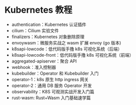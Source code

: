 # Kubernetes 教程
- authentication：Kubernetes 认证插件
- cilium：Cilium 实验文件
- finalizers：Kubernetes 对象删除原理
- envoywasm：微服务实战之 wasm 扩展 envoy (go 版本)
- k8sapi-lowcode：低代码版手撸 k8s 可视化系统（后端）
- k8sapi-lowcode-front：低代码版手撸 k8s 可视化系统（前端）
- aggregated-apiserver：聚合 API
- webhook：准入控制器
- kubebuilder：Operator 和 Kubebuilder 入门
- operator-1：k8s 原生 http ingress 网关
- operator-2：通用 DB 服务 Operator 开发
- observability：K8S 可观测实战开发入门篇
- rust-wasm: Rust+Wasm 入门基础速学篇